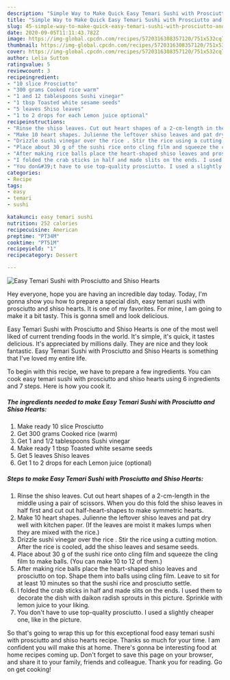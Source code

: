 ```yaml
---
description: "Simple Way to Make Quick Easy Temari Sushi with Prosciutto and Shiso Hearts"
title: "Simple Way to Make Quick Easy Temari Sushi with Prosciutto and Shiso Hearts"
slug: 45-simple-way-to-make-quick-easy-temari-sushi-with-prosciutto-and-shiso-hearts
date: 2020-09-05T11:11:43.782Z
image: https://img-global.cpcdn.com/recipes/5720316308357120/751x532cq70/easy-temari-sushi-with-prosciutto-and-shiso-hearts-recipe-main-photo.jpg
thumbnail: https://img-global.cpcdn.com/recipes/5720316308357120/751x532cq70/easy-temari-sushi-with-prosciutto-and-shiso-hearts-recipe-main-photo.jpg
cover: https://img-global.cpcdn.com/recipes/5720316308357120/751x532cq70/easy-temari-sushi-with-prosciutto-and-shiso-hearts-recipe-main-photo.jpg
author: Lelia Sutton
ratingvalue: 5
reviewcount: 3
recipeingredient:
- "10 slice Prosciutto"
- "300 grams Cooked rice warm"
- "1 and 12 tablespoons Sushi vinegar"
- "1 tbsp Toasted white sesame seeds"
- "5 leaves Shiso leaves"
- "1 to 2 drops for each Lemon juice optional"
recipeinstructions:
- "Rinse the shiso leaves. Cut out heart shapes of a 2-cm-length in the middle using a pair of scissors. When you do this fold the shiso leaves in half first and cut out half-heart-shapes to make symmetric hearts."
- "Make 10 heart shapes. Julienne the leftover shiso leaves and pat dry well with kitchen paper. (If the leaves are moist it makes lumps when they are mixed with the rice.)"
- "Drizzle sushi vinegar over the rice . Stir the rice using a cutting motion. After the rice is cooled, add the shiso leaves and sesame seeds."
- "Place about 30 g of the sushi rice onto cling film and squeeze the cling film to make balls. (You can make 10 to 12 of them.)"
- "After making rice balls place the heart-shaped shiso leaves and prosciutto on top. Shape them into balls using cling film. Leave to sit for at least 10 minutes so that the sushi rice and prosciutto settle."
- "I folded the crab sticks in half and made slits on the ends. I used them to decorate the dish with daikon radish sprouts in this picture. Sprinkle with lemon juice to your liking."
- "You don&#39;t have to use top-quality prosciutto. I used a slightly cheaper one, like in the picture."
categories:
- Recipe
tags:
- easy
- temari
- sushi

katakunci: easy temari sushi 
nutrition: 252 calories
recipecuisine: American
preptime: "PT34M"
cooktime: "PT51M"
recipeyield: "1"
recipecategory: Dessert

---
```



![Easy Temari Sushi with Prosciutto and Shiso Hearts](https://img-global.cpcdn.com/recipes/5720316308357120/751x532cq70/easy-temari-sushi-with-prosciutto-and-shiso-hearts-recipe-main-photo.jpg)

Hey everyone, hope you are having an incredible day today. Today, I'm gonna show you how to prepare a special dish, easy temari sushi with prosciutto and shiso hearts. It is one of my favorites. For mine, I am going to make it a bit tasty. This is gonna smell and look delicious.



Easy Temari Sushi with Prosciutto and Shiso Hearts is one of the most well liked of current trending foods in the world. It's simple, it's quick, it tastes delicious. It's appreciated by millions daily. They are nice and they look fantastic. Easy Temari Sushi with Prosciutto and Shiso Hearts is something that I've loved my entire life.


To begin with this recipe, we have to prepare a few ingredients. You can cook easy temari sushi with prosciutto and shiso hearts using 6 ingredients and 7 steps. Here is how you cook it.

<!--inarticleads1-->

##### The ingredients needed to make Easy Temari Sushi with Prosciutto and Shiso Hearts:

1. Make ready 10 slice Prosciutto
1. Get 300 grams Cooked rice (warm)
1. Get 1 and 1/2 tablespoons Sushi vinegar
1. Make ready 1 tbsp Toasted white sesame seeds
1. Get 5 leaves Shiso leaves
1. Get 1 to 2 drops for each Lemon juice (optional)




<!--inarticleads2-->

##### Steps to make Easy Temari Sushi with Prosciutto and Shiso Hearts:

1. Rinse the shiso leaves. Cut out heart shapes of a 2-cm-length in the middle using a pair of scissors. When you do this fold the shiso leaves in half first and cut out half-heart-shapes to make symmetric hearts.
1. Make 10 heart shapes. Julienne the leftover shiso leaves and pat dry well with kitchen paper. (If the leaves are moist it makes lumps when they are mixed with the rice.)
1. Drizzle sushi vinegar over the rice . Stir the rice using a cutting motion. After the rice is cooled, add the shiso leaves and sesame seeds.
1. Place about 30 g of the sushi rice onto cling film and squeeze the cling film to make balls. (You can make 10 to 12 of them.)
1. After making rice balls place the heart-shaped shiso leaves and prosciutto on top. Shape them into balls using cling film. Leave to sit for at least 10 minutes so that the sushi rice and prosciutto settle.
1. I folded the crab sticks in half and made slits on the ends. I used them to decorate the dish with daikon radish sprouts in this picture. Sprinkle with lemon juice to your liking.
1. You don&#39;t have to use top-quality prosciutto. I used a slightly cheaper one, like in the picture.




So that's going to wrap this up for this exceptional food easy temari sushi with prosciutto and shiso hearts recipe. Thanks so much for your time. I am confident you will make this at home. There's gonna be interesting food at home recipes coming up. Don't forget to save this page on your browser, and share it to your family, friends and colleague. Thank you for reading. Go on get cooking!
